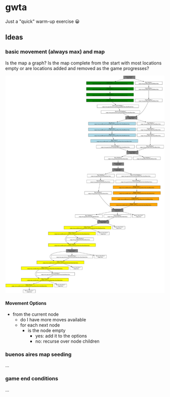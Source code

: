 # gwta

Just a "quick" warm-up exercise 😀

## Ideas

### basic movement (always max) and map

Is the map a graph?
Is the map complete from the start with most locations empty or are locations added and removed as the game progresses?

![](map.svg)

#### Movement Options

- from the current node
  - do I have more moves available 
  - for each next node
    - is the node empty
      - yes: add it to the options
      - no: recurse over node children

### buenos aires map seeding

...

### game end conditions

...
